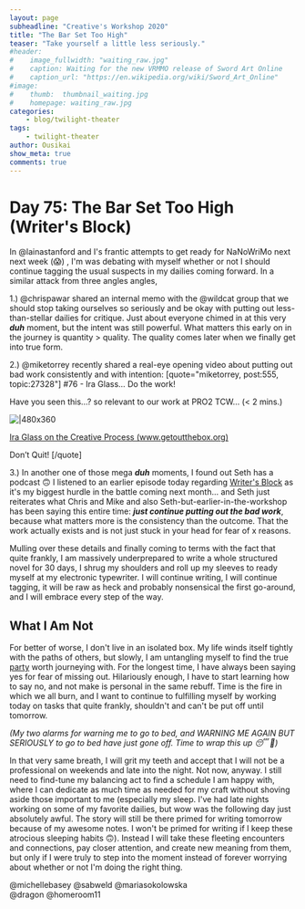 ```yaml
---
layout: page
subheadline: "Creative's Workshop 2020"
title: "The Bar Set Too High"
teaser: "Take yourself a little less seriously."
#header:
#    image_fullwidth: "waiting_raw.jpg"
#    caption: Waiting for the new VRMMO release of Sword Art Online
#    caption_url: "https://en.wikipedia.org/wiki/Sword_Art_Online"
#image:
#    thumb:  thumbnail_waiting.jpg
#    homepage: waiting_raw.jpg
categories:
    - blog/twilight-theater
tags:
    - twilight-theater
author: Ousikai
show_meta: true
comments: true
---
```

# Day 75: The Bar Set Too High (Writer's Block)
In @lainastanford and I's frantic attempts to get ready for NaNoWriMo next next week (:scream:) , I'm was debating with myself whether or not I should continue tagging the usual suspects in my dailies coming forward. In a similar attack from three angles angles, 

1.) @chrispawar shared an internal memo with the @wildcat group that we should stop taking ourselves so seriously and be okay with putting out less-than-stellar dailies for critique. Just about everyone chimed in at this very ***duh*** moment, but the intent was still powerful. What matters this early on in the journey is quantity > quality. The quality comes later when we finally get into true form.


2.) @miketorrey recently shared a real-eye opening video about putting out bad work consistently and with intention: 
[quote="miketorrey, post:555, topic:27328"]
#76 - Ira Glass… Do the work!

Have you seen this…? so relevant to our work at PRO2 TCW… (< 2 mins.)

![|480x360](https://i.ytimg.com/vi/PbC4gqZGPSY/hqdefault.jpg "Ira Glass on the Creative Process (www.getoutthebox.org)")

[Ira Glass on the Creative Process (www.getoutthebox.org)](https://www.youtube.com/watch?v=PbC4gqZGPSY)

Don’t Quit!
[/quote]

3.) In another one of those mega ***duh*** moments, I found out Seth has a podcast :upside_down_face: I listened to an earlier episode today regarding [Writer's Block](https://www.stitcher.com/podcast/pods/akimbo/e/53598121) as it's my biggest hurdle in the battle coming next month... and Seth just reiterates what Chris and Mike and also Seth-but-earlier-in-the-workshop has been saying this entire time: ***just continue putting out the bad work***, because what matters more is the consistency than the outcome. That the work actually exists and is not just stuck in your head for fear of x reasons. 

Mulling over these details and finally coming to terms with the fact that quite frankly, I am massively underprepared to write a whole structured novel for 30 days, I shrug my shoulders and roll up my sleeves to ready myself at my electronic typewriter. I will continue writing, I will continue tagging, it will be raw as heck and probably nonsensical the first go-around, and I will embrace every step of the way. 


## What I Am Not
For better of worse, I don't live in an isolated box. My life winds itself tightly with the paths of others, but slowly, I am untangling myself to find the true [party](https://pro2.akimbo.com/t/oscar-k-sandoval-rivera-dailies-tempest-crossing-begins/27179/201?u=mtfallsvr) worth journeying with. For the longest time, I have always been saying yes for fear of missing out. Hilariously enough, I have to start learning how to say no, and not make is personal in the same rebuff. Time is the fire in which we all burn, and I want to continue to fulfilling myself by working today on tasks that quite frankly, shouldn't and can't be put off until tomorrow.

*(My two alarms for warning me to go to bed, and WARNING ME AGAIN BUT SERIOUSLY to go to bed have just gone off. Time to wrap this up :sleeping: :sleeping_bed:)*  

In that very same breath, I will grit my teeth and accept that I will not be a professional on weekends and late into the night. Not now, anyway. I still need to find-tune my balancing act to find a schedule I am happy with, where I can dedicate as much time as needed for my craft without shoving aside those important to me (especially my sleep. I've had late nights working on some of my favorite dailies, but wow was the following day just absolutely awful. The story will still be there primed for writing tomorrow because of my awesome notes. I won't be primed for writing if I keep these atrocious sleeping habits :upside_down_face:). Instead I will take these fleeting encounters and connections, pay closer attention, and create new meaning from them, but only if I were truly to step into the moment instead of forever worrying about whether or not I'm doing the right thing. 



@michellebasey @sabweld @mariasokolowska   
@dragon @homeroom11